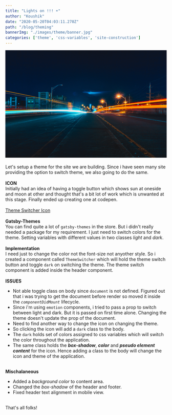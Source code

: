 ```yaml
---
title: "Lights on !!! ☀️"
author: "Koushik"
date: "2020-05-20T04:03:11.270Z"
path: "/blog/theming"
bannerImg: "./images/theme/banner.jpg"
categories: ['theme', 'css-variables', 'site-construction']
---
```

![image](./images/theme/banner.jpg)  
\
Let's setup a theme for the site we are building. Since i have seen many site providing the option to switch theme, we also going to do the same.  
\
**ICON**  
Initially had an idea of having a toggle button which shows sun at oneside and moon at other and thought that's a bit lot of work which is unwanted at this stage. Finally ended up creating one at codepen.  
\
[Theme Switcher Icon](https://codepen.io/koushik27/pen/NWGeKPz)  
\
**Gatsby-Themes**  
You can find quite a lot of `gatsby-themes` in the store. But i didn't really needed a package for my requirement. I just need to switch colors for the theme. Setting variables with different values in two classes *light* and *dark*.  
\
**Implementation**  
I need just to change the color not the font-size not anyother style. So i created a component called `ThemeSwitcher` which will hold the theme switch button and toggle `dark` on switching the theme. The theme switch component is added inside the header component.  
\
**ISSUES**  
- Not able toggle class on body since `document` is not defined. Figured out that i was trying to get the document before render so moved it inside the *`componentDidMount`* lifecycle.  
- Since i'm using `emotion` components, i tried to pass a prop to switch between light and dark. But it is passed on first time alone. Changing the theme doesn't update the prop of the document.  
- Need to find another way to change the icon on changing the theme.
- So clicking the icon will add a `dark` class to the body.
- The `dark` holds set of colors assigned to css variables which will switch the color throughout the application.
- The same class holds the ***box-shadow***, ***color*** and ***pseudo element content*** for the icon. Hence adding a class to the body will change the icon and theme of the application.

\
**Mischalaneous**
- Added a *background color* to content area.
- Changed the *box-shadow* of the header and footer.
- Fixed header text alignment in mobile view.

\
That's all folks!